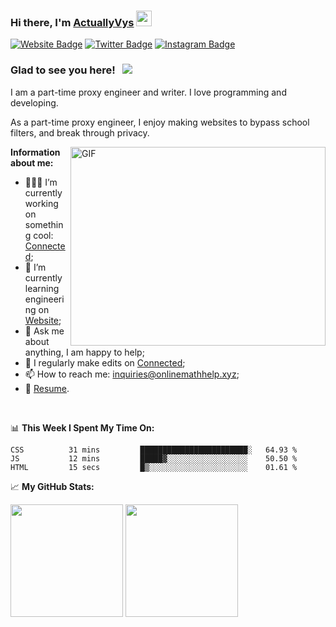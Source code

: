 ### Hi there, I'm <a href="https://gkassym.netlify.app" target="_blank">ActuallyVys</a> <img src="https://media.giphy.com/media/hvRJCLFzcasrR4ia7z/giphy.gif" width="25px">

[![Website Badge](https://img.shields.io/badge/Website-3b5998?style=flat-square&logo=google-chrome&logoColor=white)](https://connected.vysl.repl.co)
[![Twitter Badge](https://img.shields.io/badge/-Twitter-00acee?style=flat-square&logo=Twitter&logoColor=white)](https://twitter.com/attributes_)
[![Instagram Badge](https://img.shields.io/badge/-Instagram-e4405f?style=flat-square&logo=Instagram&logoColor=white)](https://instagram.com/vyslix/)

### Glad to see you here! &nbsp; ![](https://visitor-badge.glitch.me/badge?page_id=ActuallyVys.ActuallyVys)

I am a part-time proxy engineer and writer. I love programming and developing.

As a part-time proxy engineer, I enjoy making websites to bypass school filters, and break through privacy.

<img align="right" alt="GIF" src="https://github.com/Gapur/Gapur/blob/master/coding.gif?raw=true" width="408" height="318" />
  

**Information about me:**

- 👨🏻‍💻 I’m currently working on something cool: [Connected](https://degeneracy.vysl.repl.co);
- 🚀 I’m currently learning engineering on [Website](https://example.com);
- 💬 Ask me about anything, I am happy to help;
- 📝 I regularly make edits on [Connected](https://degeneracy.vysl.repl.co);
- 📫 How to reach me: inquiries@onlinemathhelp.xyz;
- 📝 [Resume](https://example.com).

</br>

📊 **This Week I Spent My Time On:**
<!--START_SECTION:waka-->

```text
CSS          31 mins         ████████████████████████░   64.93 %
JS           12 mins         █████▓░░░░░░░░░░░░░░░░░░    50.50 %
HTML         15 secs         █▒░░░░░░░░░░░░░░░░░░░░░░    01.61 %
```

<!--END_SECTION:waka-->


📈 **My GitHub Stats:**

<p>
  <img height="180em" src="https://github-readme-stats.vercel.app/api?username=ActuallyVys&show_icons=true&hide_border=true&&count_private=true&include_all_commits=true" />
  <img height="180em" src="https://github-readme-stats.vercel.app/api/top-langs/?username=ActuallyVys&exclude_repo=KNN-Image-Classification&show_icons=true&hide_border=true&layout=compact&langs_count=8"/>
</p>



